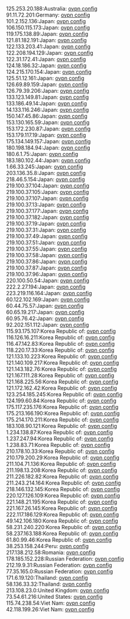 125.253.20.188:Australia: [ovpn config](vpn/125_253_20_188.ovpn)  
91.11.72.201:Germany: [ovpn config](vpn/91_11_72_201.ovpn)  
101.2.152.136:Japan: [ovpn config](vpn/101_2_152_136.ovpn)  
106.150.115.173:Japan: [ovpn config](vpn/106_150_115_173.ovpn)  
119.175.138.89:Japan: [ovpn config](vpn/119_175_138_89.ovpn)  
121.81.182.191:Japan: [ovpn config](vpn/121_81_182_191.ovpn)  
122.133.203.41:Japan: [ovpn config](vpn/122_133_203_41.ovpn)  
122.208.194.129:Japan: [ovpn config](vpn/122_208_194_129.ovpn)  
122.31.172.41:Japan: [ovpn config](vpn/122_31_172_41.ovpn)  
124.18.186.32:Japan: [ovpn config](vpn/124_18_186_32.ovpn)  
124.215.170.154:Japan: [ovpn config](vpn/124_215_170_154.ovpn)  
125.51.12.161:Japan: [ovpn config](vpn/125_51_12_161.ovpn)  
126.69.89.159:Japan: [ovpn config](vpn/126_69_89_159.ovpn)  
126.79.39.206:Japan: [ovpn config](vpn/126_79_39_206.ovpn)  
133.123.149.81:Japan: [ovpn config](vpn/133_123_149_81.ovpn)  
133.186.49.14:Japan: [ovpn config](vpn/133_186_49_14.ovpn)  
14.133.116.246:Japan: [ovpn config](vpn/14_133_116_246.ovpn)  
150.147.45.86:Japan: [ovpn config](vpn/150_147_45_86.ovpn)  
153.130.165.59:Japan: [ovpn config](vpn/153_130_165_59.ovpn)  
153.172.230.87:Japan: [ovpn config](vpn/153_172_230_87.ovpn)  
153.179.117.19:Japan: [ovpn config](vpn/153_179_117_19.ovpn)  
175.134.149.157:Japan: [ovpn config](vpn/175_134_149_157.ovpn)  
180.198.184.94:Japan: [ovpn config](vpn/180_198_184_94.ovpn)  
180.6.1.75:Japan: [ovpn config](vpn/180_6_1_75.ovpn)  
183.180.102.44:Japan: [ovpn config](vpn/183_180_102_44.ovpn)  
1.66.33.245:Japan: [ovpn config](vpn/1_66_33_245.ovpn)  
203.136.35.8:Japan: [ovpn config](vpn/203_136_35_8.ovpn)  
218.46.5.154:Japan: [ovpn config](vpn/218_46_5_154.ovpn)  
219.100.37.104:Japan: [ovpn config](vpn/219_100_37_104.ovpn)  
219.100.37.105:Japan: [ovpn config](vpn/219_100_37_105.ovpn)  
219.100.37.107:Japan: [ovpn config](vpn/219_100_37_107.ovpn)  
219.100.37.13:Japan: [ovpn config](vpn/219_100_37_13.ovpn)  
219.100.37.177:Japan: [ovpn config](vpn/219_100_37_177.ovpn)  
219.100.37.182:Japan: [ovpn config](vpn/219_100_37_182.ovpn)  
219.100.37.19:Japan: [ovpn config](vpn/219_100_37_19.ovpn)  
219.100.37.31:Japan: [ovpn config](vpn/219_100_37_31.ovpn)  
219.100.37.49:Japan: [ovpn config](vpn/219_100_37_49.ovpn)  
219.100.37.51:Japan: [ovpn config](vpn/219_100_37_51.ovpn)  
219.100.37.55:Japan: [ovpn config](vpn/219_100_37_55.ovpn)  
219.100.37.58:Japan: [ovpn config](vpn/219_100_37_58.ovpn)  
219.100.37.86:Japan: [ovpn config](vpn/219_100_37_86.ovpn)  
219.100.37.87:Japan: [ovpn config](vpn/219_100_37_87.ovpn)  
219.100.37.96:Japan: [ovpn config](vpn/219_100_37_96.ovpn)  
220.100.50.54:Japan: [ovpn config](vpn/220_100_50_54.ovpn)  
222.2.27.194:Japan: [ovpn config](vpn/222_2_27_194.ovpn)  
223.219.116.164:Japan: [ovpn config](vpn/223_219_116_164.ovpn)  
60.122.102.169:Japan: [ovpn config](vpn/60_122_102_169.ovpn)  
60.44.75.57:Japan: [ovpn config](vpn/60_44_75_57.ovpn)  
60.65.19.217:Japan: [ovpn config](vpn/60_65_19_217.ovpn)  
60.95.76.42:Japan: [ovpn config](vpn/60_95_76_42.ovpn)  
92.202.151.112:Japan: [ovpn config](vpn/92_202_151_112.ovpn)  
115.93.175.107:Korea Republic of: [ovpn config](vpn/115_93_175_107.ovpn)  
116.126.16.211:Korea Republic of: [ovpn config](vpn/116_126_16_211.ovpn)  
116.47.142.83:Korea Republic of: [ovpn config](vpn/116_47_142_83.ovpn)  
118.220.17.33:Korea Republic of: [ovpn config](vpn/118_220_17_33.ovpn)  
121.133.10.223:Korea Republic of: [ovpn config](vpn/121_133_10_223.ovpn)  
121.140.109.217:Korea Republic of: [ovpn config](vpn/121_140_109_217.ovpn)  
121.143.182.76:Korea Republic of: [ovpn config](vpn/121_143_182_76.ovpn)  
121.167.111.28:Korea Republic of: [ovpn config](vpn/121_167_111_28.ovpn)  
121.168.225.56:Korea Republic of: [ovpn config](vpn/121_168_225_56.ovpn)  
121.172.162.42:Korea Republic of: [ovpn config](vpn/121_172_162_42.ovpn)  
123.254.185.245:Korea Republic of: [ovpn config](vpn/123_254_185_245.ovpn)  
124.199.60.84:Korea Republic of: [ovpn config](vpn/124_199_60_84.ovpn)  
175.117.235.176:Korea Republic of: [ovpn config](vpn/175_117_235_176.ovpn)  
175.213.166.190:Korea Republic of: [ovpn config](vpn/175_213_166_190.ovpn)  
175.214.170.211:Korea Republic of: [ovpn config](vpn/175_214_170_211.ovpn)  
183.108.90.121:Korea Republic of: [ovpn config](vpn/183_108_90_121.ovpn)  
1.234.138.87:Korea Republic of: [ovpn config](vpn/1_234_138_87.ovpn)  
1.237.247.94:Korea Republic of: [ovpn config](vpn/1_237_247_94.ovpn)  
1.238.83.71:Korea Republic of: [ovpn config](vpn/1_238_83_71.ovpn)  
210.178.10.33:Korea Republic of: [ovpn config](vpn/210_178_10_33.ovpn)  
210.179.200.29:Korea Republic of: [ovpn config](vpn/210_179_200_29.ovpn)  
211.104.71.136:Korea Republic of: [ovpn config](vpn/211_104_71_136.ovpn)  
211.198.13.208:Korea Republic of: [ovpn config](vpn/211_198_13_208.ovpn)  
211.226.182.82:Korea Republic of: [ovpn config](vpn/211_226_182_82.ovpn)  
211.243.214.164:Korea Republic of: [ovpn config](vpn/211_243_214_164.ovpn)  
218.146.132.145:Korea Republic of: [ovpn config](vpn/218_146_132_145.ovpn)  
220.127.126.109:Korea Republic of: [ovpn config](vpn/220_127_126_109.ovpn)  
221.148.21.195:Korea Republic of: [ovpn config](vpn/221_148_21_195.ovpn)  
221.167.26.145:Korea Republic of: [ovpn config](vpn/221_167_26_145.ovpn)  
222.117.186.129:Korea Republic of: [ovpn config](vpn/222_117_186_129.ovpn)  
49.142.106.180:Korea Republic of: [ovpn config](vpn/49_142_106_180.ovpn)  
58.231.240.220:Korea Republic of: [ovpn config](vpn/58_231_240_220.ovpn)  
58.237.163.188:Korea Republic of: [ovpn config](vpn/58_237_163_188.ovpn)  
61.80.99.46:Korea Republic of: [ovpn config](vpn/61_80_99_46.ovpn)  
38.253.158.244:Peru: [ovpn config](vpn/38_253_158_244.ovpn)  
217.138.212.58:Romania: [ovpn config](vpn/217_138_212_58.ovpn)  
178.185.152.228:Russian Federation: [ovpn config](vpn/178_185_152_228.ovpn)  
212.19.9.31:Russian Federation: [ovpn config](vpn/212_19_9_31.ovpn)  
77.35.165.0:Russian Federation: [ovpn config](vpn/77_35_165_0.ovpn)  
171.6.19.120:Thailand: [ovpn config](vpn/171_6_19_120.ovpn)  
58.136.33.32:Thailand: [ovpn config](vpn/58_136_33_32.ovpn)  
213.108.23.0:United Kingdom: [ovpn config](vpn/213_108_23_0.ovpn)  
73.54.61.216:United States: [ovpn config](vpn/73_54_61_216.ovpn)  
115.74.238.54:Viet Nam: [ovpn config](vpn/115_74_238_54.ovpn)  
42.118.199.26:Viet Nam: [ovpn config](vpn/42_118_199_26.ovpn)  

